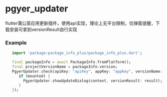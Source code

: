 # pgyer_updater

flutter蒲公英应用更新插件，使用api实现，理论上无平台限制，仅弹窗提醒，下载安装可拿到versionResult自行实现

### Example
```dart
   import 'package:package_info_plus/package_info_plus.dart';

   final packageInfo = await PackageInfo.fromPlatform();
   final projectVersionName = packageInfo.version;
   PgyerUpdater.check(apiKey: "apiKey", appKey: "appKey", versionName: projectVersionName).then((result) {
      if (mounted) {
        PgyerUpdater.showUpdateDialog(context, versionResult: result);
      }
   });
```
